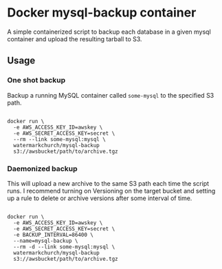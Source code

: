 # Docker mysql-backup container

A simple containerized script to backup each database in a given mysql
container and upload the resulting tarball to S3.

## Usage

### One shot backup

Backup a running MySQL container called `some-mysql` to the specified S3
path.

```

docker run \
  -e AWS_ACCESS_KEY_ID=awskey \
  -e AWS_SECRET_ACCESS_KEY=secret \
  --rm --link some-mysql:mysql \
  watermarkchurch/mysql-backup
  s3://awsbucket/path/to/archive.tgz

```

### Daemonized backup

This will upload a new archive to the same S3 path each time the script
runs. I recommend turning on Versioning on the target bucket and setting
up a rule to delete or archive versions after some interval of time.

```

docker run \
  -e AWS_ACCESS_KEY_ID=awskey \
  -e AWS_SECRET_ACCESS_KEY=secret \
  -e BACKUP_INTERVAL=86400 \
  --name=mysql-backup \
  --rm -d --link some-mysql:mysql \
  watermarkchurch/mysql-backup
  s3://awsbucket/path/to/archive.tgz

```
